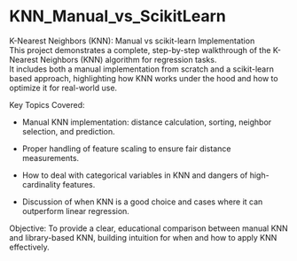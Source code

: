 # KNN_Manual_vs_ScikitLearn

K-Nearest Neighbors (KNN): Manual vs scikit-learn Implementation \
This project demonstrates a complete, step-by-step walkthrough of the K-Nearest Neighbors (KNN) algorithm for regression tasks. \
It includes both a manual implementation from scratch and a scikit-learn based approach, highlighting how KNN works under the hood and how to optimize it for real-world use.

Key Topics Covered:

- Manual KNN implementation: distance calculation, sorting, neighbor selection, and prediction.

- Proper handling of feature scaling to ensure fair distance measurements.

- How to deal with categorical variables in KNN and dangers of high-cardinality features.

- Discussion of when KNN is a good choice and cases where it can outperform linear regression.

Objective:
To provide a clear, educational comparison between manual KNN and library-based KNN, building intuition for when and how to apply KNN effectively.
